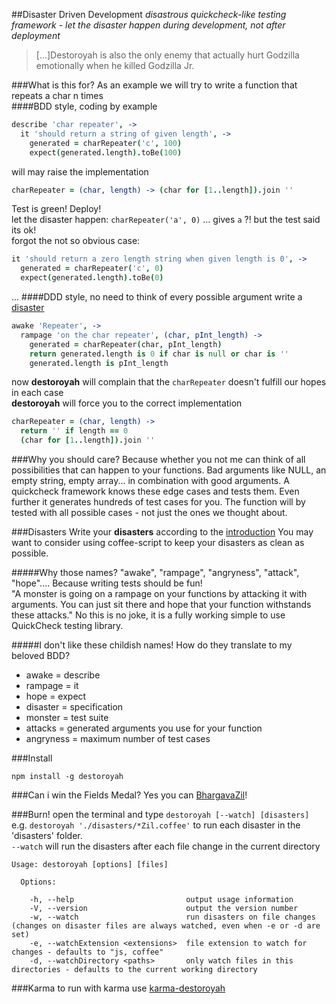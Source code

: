 ##Disaster Driven Development
_disastrous quickcheck-like testing framework - let the disaster happen during development, not after deployment_

>[...]Destoroyah is also the only enemy that actually hurt Godzilla emotionally when he killed Godzilla Jr.

###What is this for?
As an example we will try to write a function that repeats a char n times  
####BDD style, coding by example  
```coffeescript
describe 'char repeater', ->
  it 'should return a string of given length', ->
    generated = charRepeater('c', 100)
    expect(generated.length).toBe(100)
```
will may raise the implementation
```coffeescript
charRepeater = (char, length) -> (char for [1..length]).join ''
```
Test is green! Deploy!  
let the disaster happen: `charRepeater('a', 0)` ... gives `a` ?! but the test said its ok!  
forgot the not so obvious case:
```coffeescript
it 'should return a zero length string when given length is 0', ->
  generated = charRepeater('c', 0)
  expect(generated.length).toBe(0)
```
...
####DDD style, no need to think of every possible argument
write a [disaster](https://github.com/sloosch/destoroyah/blob/master/introduction.litcoffee)
```coffeescript
awake 'Repeater', ->
  rampage 'on the char repeater', (char, pInt_length) ->
    generated = charRepeater(char, pInt_length)
    return generated.length is 0 if char is null or char is ''
    generated.length is pInt_length
```
now **destoroyah** will complain that the `charRepeater` doesn't fulfill our hopes in each case  
**destoroyah** will force you to the correct implementation  
```coffeescript
charRepeater = (char, length) ->
  return '' if length == 0
  (char for [1..length]).join ''
```

###Why you should care?
Because whether you not me can think of all possibilities that can happen to your functions.
Bad arguments like NULL, an empty string, empty array... in combination with good arguments.
A quickcheck framework knows these edge cases and tests them.
Even further it generates hundreds of test cases for you.
The function will by tested with all possible cases - not just the ones we thought about.

###Disasters
Write your **disasters** according to the [introduction](https://github.com/sloosch/destoroyah/blob/master/introduction.litcoffee)
You may want to consider using coffee-script to keep your disasters as clean as possible.

#####Why those names? "awake", "rampage", "angryness", "attack", "hope"....
Because writing tests should be fun!  
"A monster is going on a rampage on your functions by attacking it with arguments.
You can just sit there and hope that your function withstands these attacks."
No this is no joke, it is a fully working simple to use QuickCheck testing library.

#####I don't like these childish names! How do they translate to my beloved BDD?
- awake = describe
- rampage = it
- hope = expect
- disaster = specification
- monster = test suite
- attacks = generated arguments you use for your function
- angryness = maximum number of test cases

###Install

`npm install -g destoroyah`


###Can i win the Fields Medal?
Yes you can [BhargavaZil](https://github.com/sloosch/destoroyah/blob/master/disasters/BhargavaZil.coffee)!

###Burn!
open the terminal and type `destoroyah [--watch] [disasters]` e.g. `destoroyah './disasters/*Zil.coffee'` to run each disaster in the 'disasters' folder.  
`--watch` will run the disasters after each file change in the current directory

    Usage: destoroyah [options] [files]

      Options:

        -h, --help                         output usage information
        -V, --version                      output the version number
        -w, --watch                        run disasters on file changes (changes on disaster files are always watched, even when -e or -d are set)
        -e, --watchExtension <extensions>  file extension to watch for changes - defaults to "js, coffee"
        -d, --watchDirectory <paths>       only watch files in this directories - defaults to the current working directory

###Karma
to run with karma use [karma-destoroyah](https://github.com/sloosch/karma-destoroyah)
